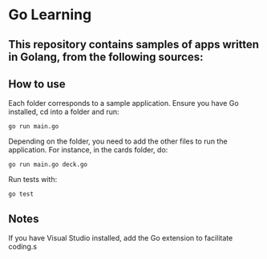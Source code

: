 # Go Learning

This repository contains samples of apps written in Golang, from the following sources:
- 

## How to use
Each folder corresponds to a sample application. Ensure you have Go installed, cd into a folder and run:

```
go run main.go
```

Depending on the folder, you need to add the other files to run the application. For instance, in the cards folder, do:

```
go run main.go deck.go
```

Run tests with:

```
go test
```

## Notes
If you have Visual Studio installed, add the Go extension to facilitate coding.s